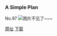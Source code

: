 ### A Simple Plan
No.97
![图片不见了~~~](https://imgs.xkcd.com/comics/a_simple_plan.jpg)

[原址](https://xkcd.com//97) [下载](https://imgs.xkcd.com/comics/a_simple_plan.jpg)

